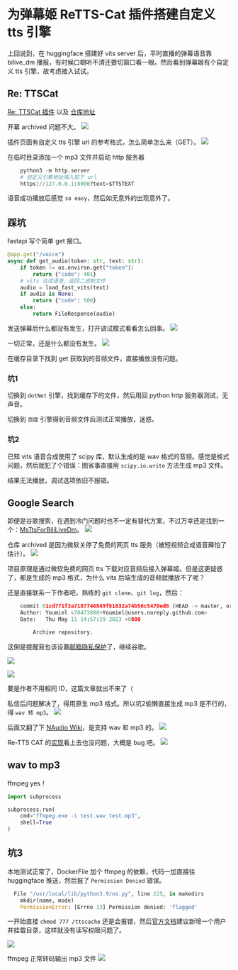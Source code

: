 # 为弹幕姬 ReTTS-Cat 插件搭建自定义 tts 引擎


上回说到，在 huggingface 搭建好 vits server 后，平时直播的弹幕语音靠 bilive_dm 播报，有时候口糊听不清还要切窗口看一眼。然后看到弹幕姬有个自定义 tts 引擎，故考虑接入试试。

## Re: TTSCat
[Re: TTSCat 插件](https://www.danmuji.org/plugins/Re-TTSCat) 以及 [仓库地址](https://github.com/Elepover/RE-TTSCat)

开幕 archived 问题不大。
![](https://s2.loli.net/2023/05/23/lUJhum3QTcxenri.png)

插件页面有自定义 tts 引擎 url 的参考格式，怎么简单怎么来（GET）。
![](https://s2.loli.net/2023/05/23/lTxAW7ejmJ21Bsb.png)

在临时目录添加一个 mp3 文件并启动 http 服务器
```python
    python3 -m http.server
    # 自定义引擎地址填入如下 url
    https://127.0.0.1:8000?text=$TTSTEXT
```

语音成功播放后感觉 `so easy`，然后如无意外的出现意外了。

## 踩坑
fastapi 写个简单 get 接口。
```python
@app.get("/voice")
async def get_audio(token: str, text: str):
    if token != os.environ.get("token"):
        return {"code": 401}
    # vits 合成语音，返回二进制文件
    audio = load_fast_vits(text)
    if audio is None:
        return {"code": 500}
    else:
        return FileResponse(audio)
```

发送弹幕后什么都没有发生，打开调试模式看看怎么回事。
![](https://s2.loli.net/2023/05/23/n4eYkaQROAhBG51.png)

一切正常，还是什么都没有发生。
![](https://s2.loli.net/2023/05/23/hJzGt91fqwTSBZR.png)

在缓存目录下找到 get 获取到的音频文件，直接播放没有问题。

### 坑1
切换到 `dotNet` 引擎，找到缓存下的文件，然后用回 python http 服务器测试，无声音。

切换到 `百度` 引擎得到音频文件后测试正常播放，迷惑。

### 坑2
已知 vits 语音合成使用了 scipy 库，默认生成的是 wav 格式的音频。感觉是格式问题，然后就犯了个错误：图省事直接用 `scipy.io.write` 方法生成 mp3 文件。

结果无法播放，调试选项依旧不报错。

## Google Search
即便是谷歌搜索，在遇到冷门问题时也不一定有替代方案，不过万幸还是找到一个：[MsTtsForBiliLiveDm](https://github.com/Youmiel/MsTtsForBiliLiveDm.git)。
![](https://s2.loli.net/2023/05/23/KLeUrgFGBPfIjxh.png)

仓库 archived 是因为微软关停了免费的网页 tts 服务（被短视频合成语音薅怕了估计）。
![](https://s2.loli.net/2023/05/23/x3k2NqPmWTszr1Q.png)

项目原理是通过微软免费的网页 tts 下载对应音频后接入弹幕姬。但是这更疑惑了，都是生成的 mp3 格式，为什么 vits 后端生成的音频就播放不了呢？

还是直接联系一下作者吧，熟练的 `git clone`、`git log`，然后：

```python
    commit 01cd771f3a7187746849f81632a74b56c5470ed6 (HEAD -> master, origin/master, origin/HEAD)
    Author: Youmiel <70473080+Youmiel@users.noreply.github.com>
    Date:   Thu May 11 14:57:29 2023 +0800

        Archive repository.
```

这倒是提醒我也该设置[邮箱隐私保护](https://docs.github.com/zh/enterprise-cloud@latest/account-and-profile/setting-up-and-managing-your-personal-account-on-github/managing-email-preferences/setting-your-commit-email-address)了，继续谷歌。

![](https://s2.loli.net/2023/05/23/B9PfxjRVsGvYhpi.png)

![](https://s2.loli.net/2023/05/23/VXRUrbxTpYm2Zj7.png)

要是作者不用相同 ID，这篇文章就出不来了（

私信后问题解决了，得用原生 mp3 格式。所以坑2偷懒直接生成 mp3 是不行的，得 `wav 转 mp3`。
![](https://s2.loli.net/2023/05/23/fSKUhQzT7dBcL3W.png)

后面又翻了下 [NAudio Wiki](https://github.com/naudio/NAudio/wiki/Playing-an-Audio-File#loading-the-file)，是支持 wav 和 mp3 的。
![](https://s2.loli.net/2023/05/23/9WCrXQPwvOAUY5D.png)

Re-TTS CAT 的[实现](https://github.com/Elepover/RE-TTSCat/blob/81f2bdcc678af3f71f47351317ed522f7dfe0f17/Re_TTSCat/TTSHelper/TTSPlayer.Play.cs)看上去也没问题，大概是 bug 吧。
![](https://s2.loli.net/2023/05/23/sWVUgHxAqz5BoOu.png)

## wav to mp3
ffmpeg yes！
```python
import subprocess

subprocess.run(
    cmd="ffmpeg.exe -i test.wav test.mp3",
    shell=True
)
```

## 坑3
本地测试正常了，DockerFile 加个 ffmpeg 的依赖，代码一加直接往 huggingface 推送，然后报了 `Permission Denied` 错误。

```python
  File "/usr/local/lib/python3.9/os.py", line 225, in makedirs
    mkdir(name, mode)
    PermissionError: [Errno 13] Permission denied: 'flagged'
```

一开始直接 `chmod 777 /ttscache` 还是会报错，然后[官方文档](https://huggingface.co/docs/hub/spaces-sdks-docker)建议新增一个用户并挂载目录，这样就没有读写权限问题了。

![](https://s2.loli.net/2023/05/23/UDnHWqtBa98IoSN.png)

ffmpeg 正常转码输出 mp3 文件
![](https://s2.loli.net/2023/05/23/zRxQohDJHSWmUjC.png)
